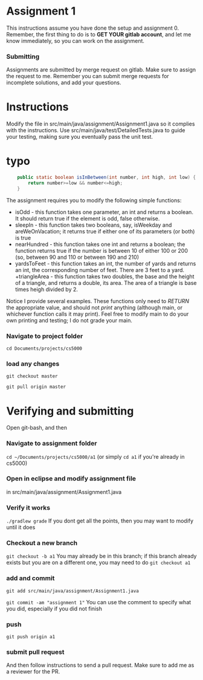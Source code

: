 Assignment 1
===

This instructions assume you have done the setup and assignment 0. Remember, the first thing to do is to **GET YOUR gitlab account**, and let me know immediately, so you can work on the assignment. 

### Submitting
Assignments are submitted by merge request on gitlab. Make sure to assign the request to me. Remember you can submit merge requests for incomplete solutions, and add your questions.


# Instructions

Modify the file in src/main/java/assignment/Assignment1.java so it complies with the instructions. Use src/main/java/test/DetailedTests.java to guide your testing, making sure you eventually pass the unit test.

# typo
```java
    public static boolean isInBetween(int number, int high, int low) {
        return number>=low && number<=high;
    }
```

The assignment requires you to modify the following simple functions:
+ isOdd - this function takes one parameter, an int and returns a boolean. It should return true if the element is odd, false otherwise.
+ sleepIn - this function takes two booleans, say, isWeekday and areWeOnVacation; it returns true if either one of its parameters (or both) is true
+ nearHundred - this function takes one int and returns a boolean; the function returns true if the number is between 10 of either 100 or 200 (so, between 90 and 110 or between 190 and 210)
+ yardsToFeet - this function takes an int, the number of yards and returns an int, the corresponding number of feet. There are 3 feet to a yard.
+triangleArea - this function takes two doubles, the base and the height of a triangle, and returns a double, its area. The area of a triangle is base times heigh divided by 2.

Notice I provide several examples. These functions only need to *RETURN* the appropriate value, and should not *print* anything (although main, or whichever function calls it may print). Feel free to modify main to do your own printing and testing; I do not grade your main.

### Navigate to project folder
```cd Documents/projects/cs5000```

### load any changes
```git checkout master```

```git pull origin master```


# Verifying and submitting

Open git-bash, and then

### Navigate to assignment folder
```cd ~/Documents/projects/cs5000/a1```   (or simply ```cd a1``` if you're already in cs5000)

### Open in eclipse and modify assignment file
in src/main/java/assignment/Assignment1.java

### Verify it works
```./gradlew grade```
If you dont get all the points, then you may want to modify until it does


### Checkout a new branch
```git checkout -b a1``` 
You may already be in this branch; if this branch already exists but you are on a different one, you may need to do ```git checkout a1```

### add and commit

```git add src/main/java/assignment/Assignment1.java```

```git commit -am "assignment 1"```
You can use the comment to specify what you did, especially if you did not finish

### push
```git push origin a1```

### submit pull request

And then follow instructions to send a pull request. Make sure to add me as a reviewer for the PR.
